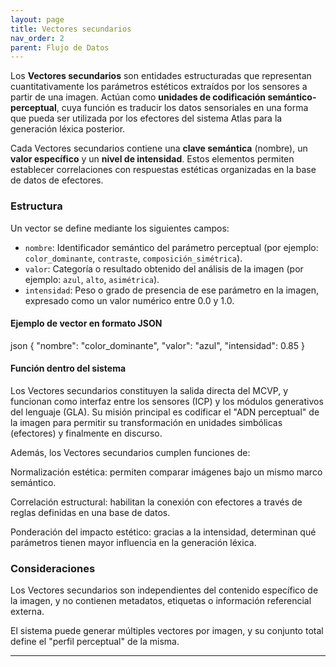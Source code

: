 ```yaml
---
layout: page
title: Vectores secundarios
nav_order: 2
parent: Flujo de Datos
---
```


Los **Vectores secundarios** son entidades estructuradas que representan cuantitativamente los parámetros estéticos extraídos por los sensores a partir de una imagen. Actúan como **unidades de codificación semántico-perceptual**, cuya función es traducir los datos sensoriales en una forma que pueda ser utilizada por los efectores del sistema Atlas para la generación léxica posterior.

Cada Vectores secundarios contiene una **clave semántica** (nombre), un **valor específico** y un **nivel de intensidad**. Estos elementos permiten establecer correlaciones con respuestas estéticas organizadas en la base de datos de efectores.

### Estructura

Un vector se define mediante los siguientes campos:

- `nombre`: Identificador semántico del parámetro perceptual (por ejemplo: `color_dominante`, `contraste`, `composición_simétrica`).
- `valor`: Categoría o resultado obtenido del análisis de la imagen (por ejemplo: `azul`, `alto`, `asimétrica`).
- `intensidad`: Peso o grado de presencia de ese parámetro en la imagen, expresado como un valor numérico entre 0.0 y 1.0.

#### Ejemplo de vector en formato JSON

json
{
  "nombre": "color_dominante",
  "valor": "azul",
  "intensidad": 0.85
}


#### Función dentro del sistema

Los Vectores secundarios constituyen la salida directa del MCVP, y funcionan como interfaz entre los sensores (ICP) y los módulos generativos del lenguaje (GLA). Su misión principal es codificar el "ADN perceptual" de la imagen para permitir su transformación en unidades simbólicas (efectores) y finalmente en discurso.

Además, los Vectores secundarios cumplen funciones de:

Normalización estética: permiten comparar imágenes bajo un mismo marco semántico.

Correlación estructural: habilitan la conexión con efectores a través de reglas definidas en una base de datos.

Ponderación del impacto estético: gracias a la intensidad, determinan qué parámetros tienen mayor influencia en la generación léxica.

### Consideraciones
Los Vectores secundarios son independientes del contenido específico de la imagen, y no contienen metadatos, etiquetas o información referencial externa.

El sistema puede generar múltiples vectores por imagen, y su conjunto total define el "perfil perceptual" de la misma.

---
